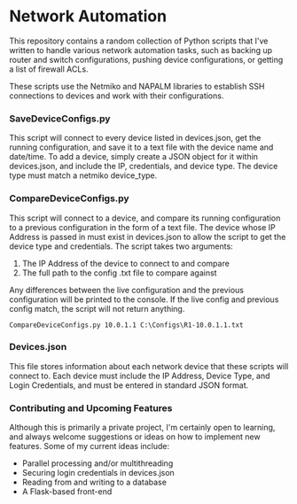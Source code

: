 # Network Automation
This repository contains a random collection of Python scripts that I've written to handle various network automation tasks, such as backing up router and switch configurations, pushing device configurations, or getting a list of firewall ACLs.

These scripts use the Netmiko and NAPALM libraries to establish SSH connections to devices and work with their configurations.

### SaveDeviceConfigs.py
This script will connect to every device listed in devices.json, get the running configuration, and save it to a text file with the device name and date/time. To add a device, simply create a JSON object for it within devices.json, and include the IP, credentials, and device type. The device type must match a netmiko device_type.

### CompareDeviceConfigs.py
This script will connect to a device, and compare its running configuration to a previous configuration in the form of a text file. The device whose IP Address is passed in must exist in devices.json to allow the script to get the device type and credentials. The script takes two arguments: 
1. The IP Address of the device to connect to and compare
2. The full path to the config .txt file to compare against

Any differences between the live configuration and the previous configuration will be printed to the console. If the live config and previous config match, the script will not return anything.
```
CompareDeviceConfigs.py 10.0.1.1 C:\Configs\R1-10.0.1.1.txt
```

### Devices.json
This file stores information about each network device that these scripts will connect to. Each device must include the IP Address, Device Type, and Login Credentials, and must be entered in standard JSON format.

### Contributing and Upcoming Features
Although this is primarily a private project, I'm certainly open to learning, and always welcome suggestions or ideas on how to implement new features. Some of my current ideas include:
- Parallel processing and/or multithreading
- Securing login credentials in devices.json
- Reading from and writing to a database
- A Flask-based front-end